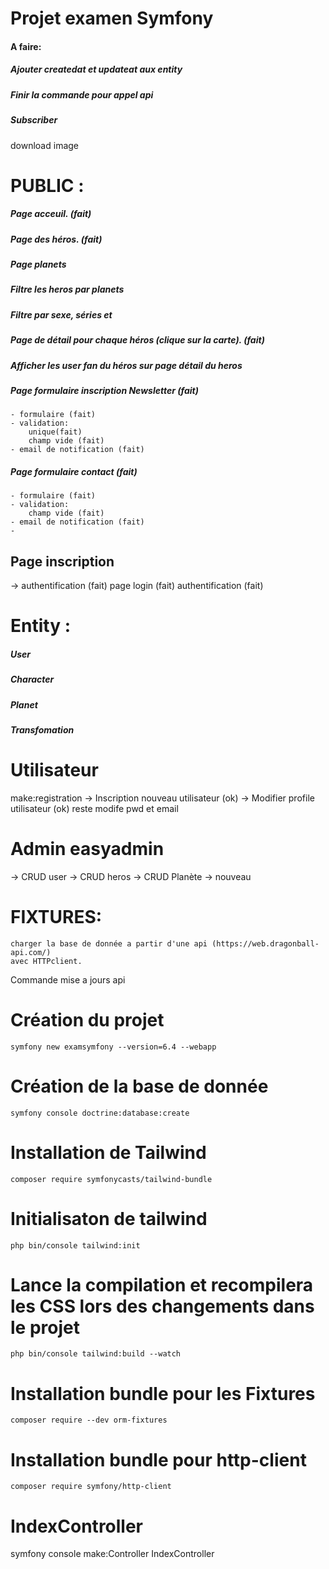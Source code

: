 # Projet examen Symfony

#### A faire:
##### Ajouter createdat et updateat aux entity
##### Finir la commande pour appel api
##### Subscriber
download image

# PUBLIC :
##### Page acceuil. (fait)
##### Page des héros. (fait)
##### Page planets
##### Filtre les heros par planets
##### Filtre par sexe, séries et 
##### Page de détail pour chaque héros (clique sur la carte). (fait)
##### Afficher les user fan du héros sur page détail du heros
##### Page formulaire inscription Newsletter (fait)
    - formulaire (fait)
    - validation: 
        unique(fait) 
        champ vide (fait)
    - email de notification (fait)

##### Page formulaire contact (fait)
    - formulaire (fait)
    - validation:         
        champ vide (fait)
    - email de notification (fait)
    - 
## Page inscription 

->  authentification (fait)
    page login (fait)
    authentification (fait)

# Entity :

##### User
##### Character
##### Planet
##### Transfomation

#  Utilisateur
make:registration
-> Inscription nouveau utilisateur (ok)
-> Modifier profile utilisateur (ok) reste modife pwd et email
#  Admin easyadmin
-> CRUD user
-> CRUD heros
-> CRUD Planète
-> nouveau


# FIXTURES:
    charger la base de donnée a partir d'une api (https://web.dragonball-api.com/)
    avec HTTPclient.

Commande mise a jours api


# Création du projet
```
symfony new examsymfony --version=6.4 --webapp
```
# Création de la base de donnée
```
symfony console doctrine:database:create
```
# Installation de Tailwind
```
composer require symfonycasts/tailwind-bundle
```
# Initialisaton de tailwind
```
php bin/console tailwind:init
```
# Lance la compilation et recompilera les CSS lors des changements dans le projet
```
php bin/console tailwind:build --watch
```
# Installation bundle pour les Fixtures
```
composer require --dev orm-fixtures
```
# Installation bundle pour http-client
```
composer require symfony/http-client
```
# IndexController 
symfony console make:Controller IndexController